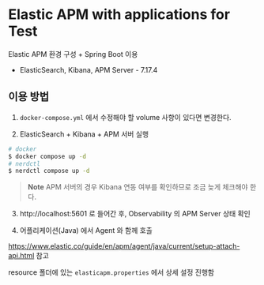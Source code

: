 # Elastic APM with applications for Test

Elastic APM 환경 구성 + Spring Boot 이용

* ElasticSearch, Kibana, APM Server - 7.17.4

## 이용 방법

1. `docker-compose.yml` 에서 수정해야 할 volume 사항이 있다면 변경한다.

2. ElasticSearch + Kibana + APM 서버 실행

```bash
# docker
$ docker compose up -d
# nerdctl
$ nerdctl compose up -d
```

> **Note**
> APM 서버의 경우 Kibana 연동 여부를 확인하므로 조금 늦게 체크해야 한다.

3. http://localhost:5601 로 들어간 후, Observability 의 APM Server 상태 확인

4. 어플리케이션(Java) 에서 Agent 와 함께 호출

https://www.elastic.co/guide/en/apm/agent/java/current/setup-attach-api.html 참고

resource 폴더에 있는 `elasticapm.properties` 에서 상세 설정 진행함
